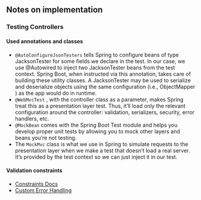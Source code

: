 Notes on implementation
-----------------------

### Testing Controllers

#### Used annotations and classes

* `@AutoConfigureJsonTesters` tells Spring to configure beans of type
  JacksonTester for some fields we declare in the test. In our case,
  we use @Autowired to inject two JacksonTester beans from the test
  context. Spring Boot, when instructed via this annotation, takes
  care of building these utility classes. A JacksonTester may be used to
  serialize and deserialize objects using the same configuration (i.e.,
  ObjectMapper ) as the app would do in runtime.
* `@WebMvcTest` , with the controller class as a parameter, makes Spring
  treat this as a presentation layer test. Thus, it’ll load only the relevant
  configuration around the controller: validation, serializers, security,
  error handlers, etc.
* `@MockBean` comes with the Spring Boot Test module and helps you
  develop proper unit tests by allowing you to mock other layers and
  beans you’re not testing.
* The `MockMvc` class is what we use in Spring to simulate requests to the
  presentation layer when we make a test that doesn’t load a real server.
  It’s provided by the test context so we can just inject it in our test.

#### Validation constraints

* [Constraints Docs](https://docs.jboss.org/hibernate/beanvalidation/spec/2.0/api/javax/validation/constraints/package-summary.html)
* [Custom Error Handling](https://thepracticaldeveloper.com/custom-error-handling-rest-controllers-spring-boot/)
